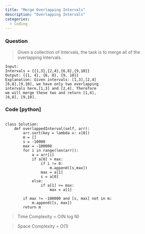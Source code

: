 ```yaml
---
title: "Merge Overlapping Intervals"
description: "Overlapping Intervals"
categories:
  - Coding
---
```


### Question

> Given a collection of Intervals, the task is to merge all of the overlapping Intervals.
```
Input:
Intervals = {{1,3},{2,4},{6,8},{9,10}}
Output: {{1, 4}, {6, 8}, {9, 10}}
Explanation: Given intervals: [1,3],[2,4]
[6,8],[9,10], we have only two overlapping
intervals here,[1,3] and [2,4]. Therefore
we will merge these two and return [1,4],
[6,8], [9,10].
```

### Code [python]

```python3

class Solution:
	def overlappedInterval(self, arr):
        arr.sort(key = lambda x: x[0]) 
        m = []
        s = -10000
        max = -100000
        for i in range(len(arr)):
            a = arr[i]
            if a[0] > max:
                if i != 0:
                    m.append([s,max])
                max = a[1]
                s = a[0]
            else:
                if a[1] >= max:
                    max = a[1]
    
        if max != -100000 and [s, max] not in m:
            m.append([s, max])
        return m 

```

> Time Complexity = O(N log N)

> Space Complexity = O(1)
